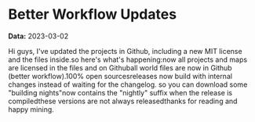 # Better Workflow Updates

**Data:** 2023-03-02

Hi guys, I've updated the projects in Github, including a new MIT license and the files inside.so here's what's happening:now all projects and maps are licensed in the files and on Githuball world files are now in Github (better workflow).100% open sourcesreleases now build with internal changes instead of waiting for the changelog. so you can download some "building nights"now contains the "nightly" suffix when the release is compiledthese versions are not always releasedthanks for reading and happy mining.
